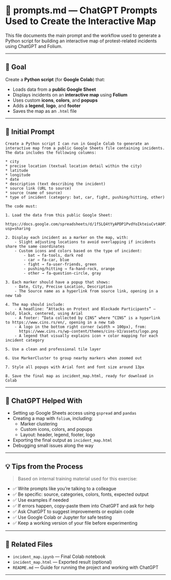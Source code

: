 # 📄 prompts.md — ChatGPT Prompts Used to Create the Interactive Map

This file documents the main prompt and the workflow used to generate a Python script for building an interactive map of protest-related incidents using ChatGPT and Folium.

---

## 🎯 Goal

Create a **Python script** (for **Google Colab**) that:
- Loads data from a **public Google Sheet**
- Displays incidents on an **interactive map** using **Folium**
- Uses custom **icons**, **colors**, and **popups**
- Adds a **legend**, **logo**, and **footer**
- Saves the map as an `.html` file

---

## 🧠 Initial Prompt

```
Create a Python script I can run in Google Colab to generate an interactive map from a public Google Sheets file containing incidents. The data includes the following columns:

* city
* precise location (textual location detail within the city)
* latitude
* longitude
* date
* description (text describing the incident)
* source link (URL to source)
* source (name of source)
* type of incident (category: bat, car, fight, pushing/hitting, other)

The code must:

1. Load the data from this public Google Sheet:
   https://docs.google.com/spreadsheets/d/1fSLQ4tYyAPDP1PvdYoIkteiuCvtA0P1MKDcXv9oawQI/edit?usp=sharing

2. Display each incident as a marker on the map, with:
    - Slight adjusting locations to avoid overlapping if incidents share the same coordinates
    - Custom icons and colors based on the type of incident:
        - bat → fa-tools, dark red
        - car → fa-car, blue
        - fight → fa-user-friends, green
        - pushing/hitting → fa-hand-rock, orange
        - other → fa-question-circle, gray

3. Each marker should have a popup that shows:
    - Date, City, Precise Location, Description
    - The Source name as a hyperlink from source link, opening in a new tab

4. The map should include:
    - A headline: “Attacks on Protest and Blockade Participants” — bold, black, centered, using Arial
    - A footer: “Data collected by CINS” where “CINS” is a hyperlink to https://www.cins.rs/en/, opening in a new tab
    - A logo in the bottom right corner (width ≈ 100px), from:
      https://www.cins.rs/wp-content/themes/cins-V2/assets/logo.png
    - A legend that visually explains icon + color mapping for each incident category

5. Use a clean and professional tile layer

6. Use MarkerCluster to group nearby markers when zoomed out

7. Style all popups with Arial font and font size around 13px

8. Save the final map as incident_map.html, ready for download in Colab
```

---

## 🔄 ChatGPT Helped With

- Setting up Google Sheets access using `gspread` and `pandas`
- Creating a map with `folium`, including:
  - Marker clustering
  - Custom icons, colors, and popups
  - Layout: header, legend, footer, logo
- Exporting the final output as `incident_map.html`
- Debugging small issues along the way

---

## 💡 Tips from the Process

> Based on internal training material used for this exercise:

- ✅ Write prompts like you’re talking to a colleague
- ✅ Be specific: source, categories, colors, fonts, expected output
- ✅ Use examples if needed
- ✅ If errors happen, copy-paste them into ChatGPT and ask for help
- ✅ Ask ChatGPT to suggest improvements or explain code
- ✅ Use Google Colab or Jupyter for safe testing
- ✅ Keep a working version of your file before experimenting

---

## 📎 Related Files

- `incident_map.ipynb` — Final Colab notebook
- `incident_map.html` — Exported result (optional)
- `README.md` — Guide for running the project and working with ChatGPT

---
